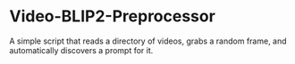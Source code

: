 # Video-BLIP2-Preprocessor
A simple script that reads a directory of videos, grabs a random frame,  and automatically discovers a prompt for it.
